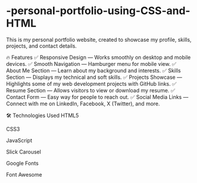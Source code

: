 # -personal-portfolio-using-CSS-and-HTML

This is my personal portfolio website, created to showcase my profile, skills, projects, and contact details.

🔥 Features
✅ Responsive Design — Works smoothly on desktop and mobile devices.
✅ Smooth Navigation — Hamburger menu for mobile view.
✅ About Me Section — Learn about my background and interests.
✅ Skills Section — Displays my technical and soft skills.
✅ Projects Showcase — Highlights some of my web development projects with GitHub links.
✅ Resume Section — Allows visitors to view or download my resume.
✅ Contact Form — Easy way for people to reach out.
✅ Social Media Links — Connect with me on LinkedIn, Facebook, X (Twitter), and more.

🛠️ Technologies Used
HTML5

CSS3

JavaScript

Slick Carousel

Google Fonts

Font Awesome

